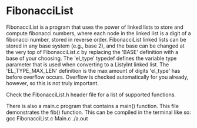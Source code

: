 # FibonacciList

FibonacciList is a program that uses the power of linked lists to store and compute fibonacci numbers, where each node in the linked list is a digit of a fibonacci number, stored in reverse order.
FibonacciList linked lists can be stored in any base system (e.g., base 2), and the base can be changed at the very top of FibonacciList.c by replacing the 'BASE' definition with a base of your choosing. The 'el_type' typedef defines the variable type parameter that is used when converting to a ListyInt linked list. The 'EL_TYPE_MAX_LEN' definition is the max amount of digits 'el_type' has before overflow occurs. Overflow is checked automatically for you already, however, so this is not truly important.

Check the FibonacciList.h header file for a list of supported functions.

There is also a main.c program that contains a main() function. This file demonstrates the fib() function. This can be compiled in the terminal like so: 
        gcc FibonacciList.c Main.c
        ./a.out
